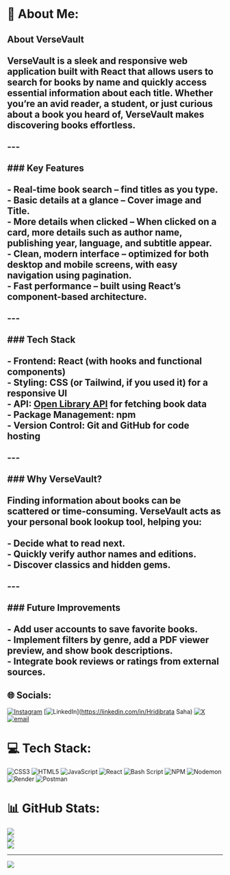 # 💫 About Me:
## **About VerseVault**<br><br>**VerseVault** is a sleek and responsive web application built with **React** that allows users to **search for books by name** and quickly access **essential information** about each title. Whether you’re an avid reader, a student, or just curious about a book you heard of, VerseVault makes discovering books effortless.<br><br>---<br><br>### **Key Features**<br><br>- **Real-time book search** – find titles as you type.  <br>- **Basic details at a glance** – Cover image and Title.  <br>- **More details when clicked** – When clicked on a card, more details such as author name, publishing year, language, and subtitle appear.  <br>- **Clean, modern interface** – optimized for both desktop and mobile screens, with easy navigation using pagination.  <br>- **Fast performance** – built using React’s component-based architecture.  <br><br>---<br><br>### **Tech Stack**<br><br>- **Frontend:** React (with hooks and functional components)  <br>- **Styling:** CSS (or Tailwind, if you used it) for a responsive UI  <br>- **API:** [Open Library API](https://openlibrary.org/developers/api) for fetching book data  <br>- **Package Management:** npm  <br>- **Version Control:** Git and GitHub for code hosting  <br><br>---<br><br>### **Why VerseVault?**<br><br>Finding information about books can be scattered or time-consuming. VerseVault acts as your **personal book lookup tool**, helping you:<br><br>- Decide what to read next.  <br>- Quickly verify author names and editions.  <br>- Discover classics and hidden gems.  <br><br>---<br><br>### **Future Improvements**<br><br>- Add **user accounts** to save favorite books.  <br>- Implement **filters** by genre, add a **PDF viewer preview**, and show **book descriptions**.  <br>- Integrate **book reviews or ratings** from external sources.  <br>


## 🌐 Socials:
[![Instagram](https://img.shields.io/badge/Instagram-%23E4405F.svg?logo=Instagram&logoColor=white)](https://instagram.com/thisishridi) [![LinkedIn](https://img.shields.io/badge/LinkedIn-%230077B5.svg?logo=linkedin&logoColor=white)](https://linkedin.com/in/Hridibrata Saha) [![X](https://img.shields.io/badge/X-black.svg?logo=X&logoColor=white)](https://x.com/@hritayan) [![email](https://img.shields.io/badge/Email-D14836?logo=gmail&logoColor=white)](mailto:hridibrata@gmail.com) 

# 💻 Tech Stack:
![CSS3](https://img.shields.io/badge/css3-%231572B6.svg?style=for-the-badge&logo=css3&logoColor=white) ![HTML5](https://img.shields.io/badge/html5-%23E34F26.svg?style=for-the-badge&logo=html5&logoColor=white) ![JavaScript](https://img.shields.io/badge/javascript-%23323330.svg?style=for-the-badge&logo=javascript&logoColor=%23F7DF1E) ![React](https://img.shields.io/badge/react-%2320232a.svg?style=for-the-badge&logo=react&logoColor=%2361DAFB) ![Bash Script](https://img.shields.io/badge/bash_script-%23121011.svg?style=for-the-badge&logo=gnu-bash&logoColor=white) ![NPM](https://img.shields.io/badge/NPM-%23CB3837.svg?style=for-the-badge&logo=npm&logoColor=white) ![Nodemon](https://img.shields.io/badge/NODEMON-%23323330.svg?style=for-the-badge&logo=nodemon&logoColor=%BBDEAD) ![Render](https://img.shields.io/badge/Render-%46E3B7.svg?style=for-the-badge&logo=render&logoColor=white) ![Postman](https://img.shields.io/badge/Postman-FF6C37?style=for-the-badge&logo=postman&logoColor=white)
# 📊 GitHub Stats:
![](https://github-readme-stats.vercel.app/api?username=Hridibrata2&theme=dark&hide_border=false&include_all_commits=true&count_private=true)<br/>
![](https://nirzak-streak-stats.vercel.app/?user=Hridibrata2&theme=dark&hide_border=false)<br/>
![](https://github-readme-stats.vercel.app/api/top-langs/?username=Hridibrata2&theme=dark&hide_border=false&include_all_commits=true&count_private=true&layout=compact)

---
[![](https://visitcount.itsvg.in/api?id=Hridibrata2&icon=0&color=0)](https://visitcount.itsvg.in)
